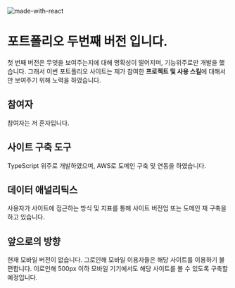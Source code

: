 ![made-with-react](https://github.com/gkseogus/React_MyPortfolioApp_v2.0/assets/76561461/dec43dd4-f37d-4938-bfde-af135aea4954)

# 포트폴리오 두번째 버전 입니다.

첫 번째 버전은 무엇을 보여주는지에 대해 명확성이 떨어지며, 기능위주로만 개발을 했습니다.
그래서 이번 포트폴리오 사이트는 제가 참여한 **프로젝트 및 사용 스킬**에 대해서만 보여주기 위해 노력을 하였습니다.



## 참여자
참여자는 저 혼자입니다.



## 사이트 구축 도구

TypeScript 위주로 개발하였으며, AWS로 도메인 구축 및 연동을 하였습니다.



## 데이터 애널리틱스

사용자가 사이트에 접근하는 방식 및 지표를 통해 사이트 버전업 또는 도메인 재 구축을 하고 있습니다.



## 앞으로의 방향

현재 모바일 버전이 없습니다. 그로인해 모바일 이용자들은 해당 사이트를 이용하기 불편합니다.
이로인해 500px 이하 모바일 기기에서도 해당 사이트를 볼 수 있도록 구축할 예정입니다.
